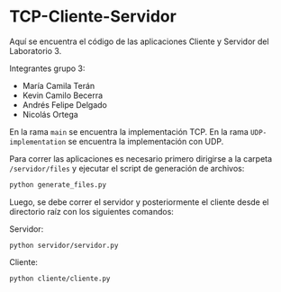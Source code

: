 # TCP-Cliente-Servidor

Aquí se encuentra el código de las aplicaciones Cliente y Servidor del Laboratorio 3.

Integrantes grupo 3:
* María Camila Terán
* Kevin Camilo Becerra
* Andrés Felipe Delgado
* Nicolás Ortega

En la rama `main` se encuentra la implementación TCP. En la rama `UDP-implementation` se encuentra la implementación con UDP.

Para correr las aplicaciones es necesario primero dirigirse a la carpeta `/servidor/files` y ejecutar el script de generación de archivos:

```bash
python generate_files.py
```

Luego, se debe correr el servidor y posteriormente el cliente desde el directorio raíz con los siguientes comandos:

Servidor:
```
python servidor/servidor.py
```

Cliente:
```
python cliente/cliente.py
```
